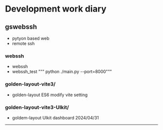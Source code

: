 #  Development work diary

##  gswebssh
-  pytyon based web
-  remote ssh

###  webssh
  - webssh
  - webssh_test
       """ python ./main.py --port=8000"""
###  golden-layout-vite3/
   - golden-layout    ES6 modify   vite setting
###  golden-layout-vite3-UIkit/
   - goldem-layout     UIkit dashboard      2024/04/31

----


